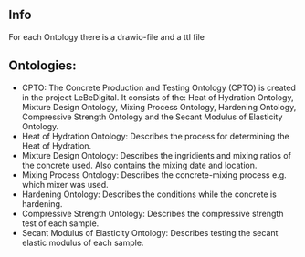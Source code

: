 ## Info
For each Ontology there is a drawio-file and a ttl file

## Ontologies:

- CPTO: The Concrete Production and Testing Ontology (CPTO) is created in the project LeBeDigital.
        It consists of the: Heat of Hydration Ontology, Mixture Design Ontology, Mixing Process Ontology,
        Hardening Ontology, Compressive Strength Ontology and the Secant Modulus of Elasticity Ontology.
- Heat of Hydration Ontology: Describes the process for determining the Heat of Hydration.
- Mixture Design Ontology: Describes the ingridients and mixing ratios of the concrete used. Also contains the mixing date and location.
- Mixing Process Ontology: Describes the concrete-mixing process e.g. which mixer was used.
- Hardening Ontology: Describes the conditions while the concrete is hardening.
- Compressive Strength Ontology: Describes the compressive strength test of each sample.
- Secant Modulus of Elasticity Ontology: Describes testing the secant elastic modulus of each sample.
